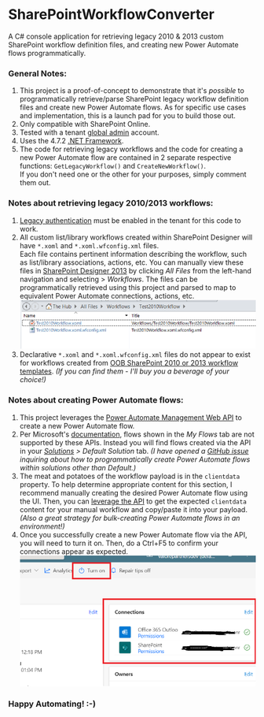 # SharePointWorkflowConverter
A C# console application for retrieving legacy 2010 & 2013 custom SharePoint workflow definition files, and creating new Power Automate flows programmatically.

### General Notes:
1. This project is a proof-of-concept to demonstrate that it's *possible* to programmatically retrieve/parse SharePoint legacy workflow definition files and create new Power Automate flows.  As for specific use cases and implementation, this is a launch pad for you to build those out.   
1. Only compatible with SharePoint Online.
2. Tested with a tenant [global admin](https://docs.microsoft.com/en-us/microsoft-365/admin/add-users/about-admin-roles?view=o365-worldwide#commonly-used-microsoft-365-admin-center-roles) account.
3. Uses the 4.7.2 [.NET Framework](https://docs.microsoft.com/en-us/dotnet/standard/choosing-core-framework-server).  
4. The code for retrieving legacy workflows and the code for creating a new Power Automate flow are contained in 2 separate respective functions: `GetLegacyWorkflow()` and `CreateNewWorkflow()`.  
If you don't need one or the other for your purposes, simply comment them out.
### Notes about retrieving legacy 2010/2013 workflows:
1. [Legacy authentication](https://techcommunity.microsoft.com/t5/microsoft-sharepoint-blog/sharepoint-online-authentication-in-powershell-for-csom-when/ba-p/510114) must be enabled in the tenant for this code to work.   
2. All custom list/library workflows created within SharePoint Designer will have `*.xoml` and `*.xoml.wfconfig.xml` files.  
Each file contains pertinent information describing the workflow, such as list/library associations, actions, etc.  You can manually view these files in [SharePoint Designer 2013](https://www.microsoft.com/en-us/download/details.aspx?id=35491) by clicking *All Files* from the left-hand navigation and selecting > *Workflows*.  The files can be programmatically retrieved using this project and parsed to map to equivalent Power Automate connections, actions, etc.
![SharePoint Designer Screenshot](/SS.png?raw=true)
3. Declarative `*.xoml` and `*.xoml.wfconfig.xml` files do not appear to exist for workflows created from [OOB SharePoint 2010 or 2013 workflow templates](https://support.microsoft.com/en-us/office/overview-of-workflows-included-with-sharepoint-d74fcceb-3a64-40fb-9904-cc33ca49da56).  *(If you can find them - I'll buy you a beverage of your choice!)*
### Notes about creating Power Automate flows:
1. This project leverages the [Power Automate Management Web API](https://docs.microsoft.com/en-us/power-automate/web-api) to create a new Power Automate flow.  
2. Per Microsoft's [documentation](https://docs.microsoft.com/en-us/power-automate/web-api), flows shown in the *My Flows* tab are not supported by these APIs.  Instead you will find flows created via the API in your *[Solutions](https://flow.microsoft.com/en-us/blog/solutions-in-microsoft-flow/) > Default Solution* tab.  *(I have opened a [GitHub issue](https://github.com/MicrosoftDocs/power-automate-docs/issues/323) inquiring about how to programmatically create Power Automate flows within solutions other than Default.)* 
3. The meat and potatoes of the workflow payload is in the `clientdata` property.  To help determine appropriate content for this section, I recommend manually creating the desired Power Automate flow using the UI.  Then, you can [leverage the API](https://docs.microsoft.com/en-us/power-automate/web-api#list-flows) to get the expected `clientdata` content for your manual workflow and copy/paste it into your payload.  *(Also a great strategy for bulk-creating Power Automate flows in an environment!)*
4.  Once you successfully create a new Power Automate flow via the API, you will need to turn it on.  Then, do a Ctrl+F5 to confirm your connections appear as expected.   
![Power Automate Screenshot](/SS1.png?raw=true)

### Happy Automating! :-)
